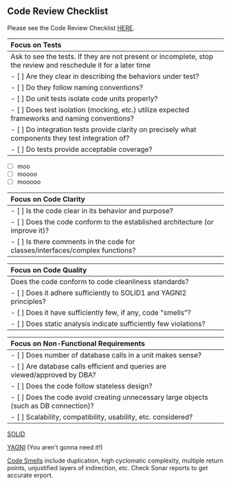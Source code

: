 ## Code Review Checklist

Please see the Code Review Checklist [HERE](https://liaison-intl.atlassian.net/wiki/display/TDD/Code+Review+Checklist).

| Focus on Tests |
| :--- |
| Ask to see the tests. If they are not present or incomplete, stop the review and reschedule it for a later time |
| - [ ] Are they clear in describing the behaviors under test? |
| - [ ] Do they follow naming conventions? |
| - [ ] Do unit tests isolate code units properly? |
| - [ ] Does test isolation (mocking, etc.) utilize expected frameworks and naming conventions?	|
| - [ ] Do integration tests provide clarity on precisely what components they test integration of?	|
| - [ ] Do tests provide acceptable coverage? |

- [ ] moo
- [ ] moooo
- [ ] mooooo

| Focus on Code Clarity |
| :--- |
| - [ ] Is the code clear in its behavior and purpose? |
| - [ ] Does the code conform to the established architecture (or improve it)? |
| - [ ] Is there comments in the code for classes/interfaces/complex functions? |

| Focus on Code Quality |
| :--- |
| Does the code conform to code cleanliness standards? |
| - [ ] Does it adhere sufficiently to SOLID1 and YAGNI2 principles? |
| - [ ] Does it have sufficiently few, if any, code "smells"? |
| - [ ] Does static analysis indicate sufficiently few violations? |

| Focus on Non-Functional Requirements |
| :--- |
| - [ ] Does number of database calls in a unit makes sense? |
| - [ ] Are database calls efficient and queries are viewed/approved by DBA? |
| - [ ] Does the code follow stateless design? |
| - [ ] Does the code avoid creating unnecessary large objects (such as DB connection)? |
| - [ ] Scalability, compatibility, usability, etc. considered? |

[SOLID](https://en.wikipedia.org/wiki/SOLID_(object-oriented_design))

[YAGNI](https://en.wikipedia.org/wiki/You_aren%27t_gonna_need_it) (You aren't gonna need it!)

[Code Smells](https://en.wikipedia.org/wiki/Code_smell) include duplication, high cyclomatic complexity, multiple return points, unjustified layers of indirection, etc.
Check Sonar reports to get accurate erport. 